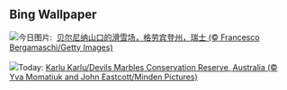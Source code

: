 ## Bing Wallpaper
![](https://www.bing.com/th?id=OHR.BerninaPass_ZH-CN5776010452_UHD.jpg&w=1000)今日图片: &nbsp;[贝尔尼纳山口的滑雪场，格劳宾登州，瑞士 (© Francesco Bergamaschi/Getty Images)](https://www.bing.com/th?id=OHR.BerninaPass_ZH-CN5776010452_UHD.jpg)
<br><br/>
![](https://www.bing.com/th?id=OHR.DevilsMarbles_EN-US8559239074_UHD.jpg&w=1000)Today: [Karlu Karlu/Devils Marbles Conservation Reserve, Australia (© Yva Momatiuk and John Eastcott/Minden Pictures)](https://www.bing.com/th?id=OHR.DevilsMarbles_EN-US8559239074_UHD.jpg)
<br><br/>
